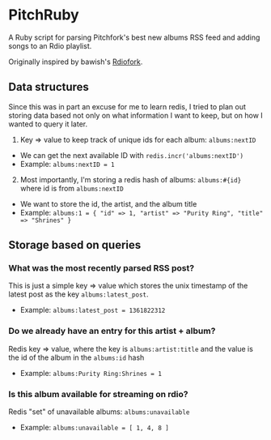 PitchRuby
=========

A Ruby script for parsing Pitchfork's best new albums RSS feed and adding songs
to an Rdio playlist.

Originally inspired by bawish's [Rdiofork](https://github.com/bawish/Rdiofork).

## Data structures

Since this was in part an excuse for me to learn redis, I tried to plan out
storing data based not only on what information I want to keep, but on how I
wanted to query it later.

1. Key => value to keep track of unique ids for each album: `albums:nextID`
  * We can get the next available ID with `redis.incr('albums:nextID')`
  * Example: `albums:nextID = 1`
2. Most importantly, I'm storing a redis hash of albums: `albums:#{id}` where id is from `albums:nextID`
  * We want to store the id, the artist, and the album title
  * Example: `albums:1 = { "id" => 1, "artist" => "Purity Ring", "title" =>
    "Shrines" }`

## Storage based on queries

### What was the most recently parsed RSS post?
This is just a simple key => value which stores the unix timestamp of the latest
post as the key `albums:latest_post`.
  * Example: `albums:latest_post = 1361822312`

### Do we already have an entry for this artist + album?
Redis key => value, where the key is `albums:artist:title` and the value is
the id of the album in the `albums:id` hash
  * Example: `albums:Purity Ring:Shrines = 1`

### Is this album available for streaming on rdio?
Redis "set" of unavailable albums: `albums:unavailable`
  * Example: `albums:unavailable = [ 1, 4, 8 ]`

